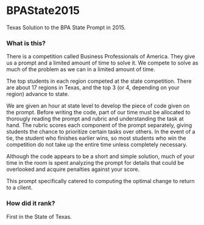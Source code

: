 # BPAState2015
Texas Solution to the BPA State Prompt in 2015.


### What is this?
There is a competition called Business Professionals of America. They give us a prompt and a limited amount of time to solve it. We compete to solve as much of the problem as we can in a limited amount of time.

The top students in each region competed at the state competition. There are about 17 regions in Texas, and the top 3 (or 4, depending on your region) advance to state. 

We are given an hour at state level to develop the piece of code given on the prompt. Before writing the code, part of our time must be allocated to thorougly reading the prompt and rubric and understanding the task at hand. The rubric scores each component of the prompt separately, giving students the chance to prioritize certain tasks over others. In the event of a tie, the student who finishes earlier wins, so most students who win the competition do not take up the entire time unless completely necessary.

Although the code appears to be a short and simple solution, much of your time in the room is spent analyzing the prompt for details that could be overlooked and acquire penalties against your score. 

This prompt specifically catered to computing the optimal change to return to a client.

### How did it rank?
First in the State of Texas.
